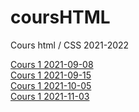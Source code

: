 # coursHTML
Cours html / CSS 2021-2022


[Cours 1 2021-09-08](cours1/README_cours1.md)<br>
[Cours 1 2021-09-15](cours2/README_cours2.md)<br>
[Cours 1 2021-10-05](cours3/README_cours3.md)<br>
[Cours 1 2021-11-03](cours4/README_cours4.md)<br>
